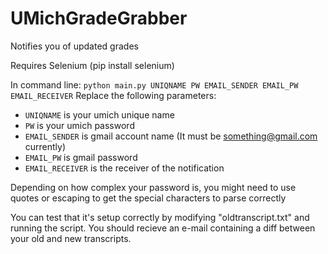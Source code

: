 UMichGradeGrabber
=================

Notifies you of updated grades

Requires Selenium (pip install selenium)

In command line: `python main.py UNIQNAME PW EMAIL_SENDER EMAIL_PW EMAIL_RECEIVER`
Replace the following parameters:
* `UNIQNAME` is your umich unique name
* `PW` is your umich password
* `EMAIL_SENDER` is gmail account name (It must be something@gmail.com currently)
* `EMAIL_PW` is gmail password
* `EMAIL_RECEIVER` is the receiver of the notification

Depending on how complex your password is, you might need to use quotes or escaping to get the special characters to parse correctly

You can test that it's setup correctly by modifying "oldtranscript.txt" and running the script. You should recieve an e-mail containing a diff between your old and new transcripts.
